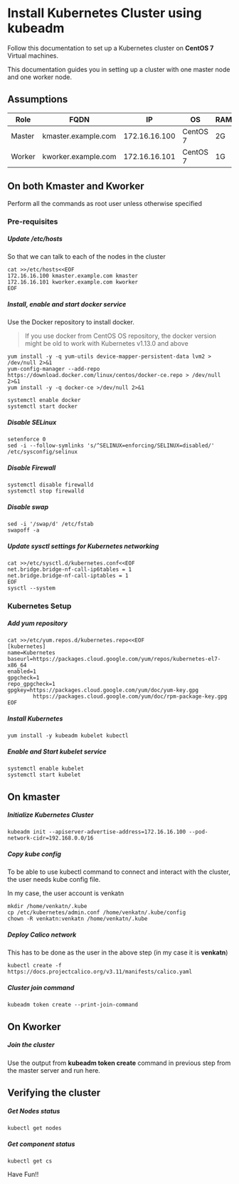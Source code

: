 # Install Kubernetes Cluster using kubeadm
Follow this documentation to set up a Kubernetes cluster on __CentOS 7__ Virtual machines.

This documentation guides you in setting up a cluster with one master node and one worker node.

## Assumptions
|Role|FQDN|IP|OS|RAM|CPU|
|----|----|----|----|----|----|
|Master|kmaster.example.com|172.16.16.100|CentOS 7|2G|2|
|Worker|kworker.example.com|172.16.16.101|CentOS 7|1G|1|

## On both Kmaster and Kworker
Perform all the commands as root user unless otherwise specified
### Pre-requisites
##### Update /etc/hosts
So that we can talk to each of the nodes in the cluster
```
cat >>/etc/hosts<<EOF
172.16.16.100 kmaster.example.com kmaster
172.16.16.101 kworker.example.com kworker
EOF
```
##### Install, enable and start docker service
Use the Docker repository to install docker.
> If you use docker from CentOS OS repository, the docker version might be old to work with Kubernetes v1.13.0 and above
```
yum install -y -q yum-utils device-mapper-persistent-data lvm2 > /dev/null 2>&1
yum-config-manager --add-repo https://download.docker.com/linux/centos/docker-ce.repo > /dev/null 2>&1
yum install -y -q docker-ce >/dev/null 2>&1

systemctl enable docker
systemctl start docker
```
##### Disable SELinux
```
setenforce 0
sed -i --follow-symlinks 's/^SELINUX=enforcing/SELINUX=disabled/' /etc/sysconfig/selinux
```
##### Disable Firewall
```
systemctl disable firewalld
systemctl stop firewalld
```
##### Disable swap
```
sed -i '/swap/d' /etc/fstab
swapoff -a
```
##### Update sysctl settings for Kubernetes networking
```
cat >>/etc/sysctl.d/kubernetes.conf<<EOF
net.bridge.bridge-nf-call-ip6tables = 1
net.bridge.bridge-nf-call-iptables = 1
EOF
sysctl --system
```
### Kubernetes Setup
##### Add yum repository
```
cat >>/etc/yum.repos.d/kubernetes.repo<<EOF
[kubernetes]
name=Kubernetes
baseurl=https://packages.cloud.google.com/yum/repos/kubernetes-el7-x86_64
enabled=1
gpgcheck=1
repo_gpgcheck=1
gpgkey=https://packages.cloud.google.com/yum/doc/yum-key.gpg
        https://packages.cloud.google.com/yum/doc/rpm-package-key.gpg
EOF
```
##### Install Kubernetes
```
yum install -y kubeadm kubelet kubectl
```
##### Enable and Start kubelet service
```
systemctl enable kubelet
systemctl start kubelet
```
## On kmaster
##### Initialize Kubernetes Cluster
```
kubeadm init --apiserver-advertise-address=172.16.16.100 --pod-network-cidr=192.168.0.0/16
```
##### Copy kube config
To be able to use kubectl command to connect and interact with the cluster, the user needs kube config file.

In my case, the user account is venkatn
```
mkdir /home/venkatn/.kube
cp /etc/kubernetes/admin.conf /home/venkatn/.kube/config
chown -R venkatn:venkatn /home/venkatn/.kube
```
##### Deploy Calico network
This has to be done as the user in the above step (in my case it is __venkatn__)
```
kubectl create -f https://docs.projectcalico.org/v3.11/manifests/calico.yaml
```

##### Cluster join command
```
kubeadm token create --print-join-command
```
## On Kworker
##### Join the cluster
Use the output from __kubeadm token create__ command in previous step from the master server and run here.

## Verifying the cluster
##### Get Nodes status
```
kubectl get nodes
```
##### Get component status
```
kubectl get cs
```

Have Fun!!

